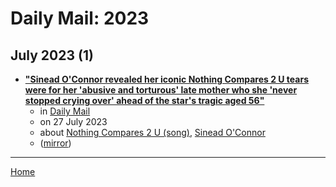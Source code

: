 # Daily Mail: 2023

## July 2023 (1)

 - [**"Sinead O'Connor revealed her iconic Nothing Compares 2 U tears were for her 'abusive and torturous' late mother who she 'never stopped crying over' ahead of the star's tragic aged 56"**](https://www.dailymail.co.uk/tvshowbiz/article-12343355/Sinead-OConnor-revealed-iconic-Compares-2-U-tears-abusive-torturous-mum-never-stopped-crying-over.html)
    - in [Daily Mail](../../../publications/a-e/daily-mail/index.md)
    - on 27 July 2023
    - about [Nothing Compares 2 U (song)](../../../topics/song/nothing-compares-2-u/index.md), [Sinead O'Connor](../../../topics/sinead-o-connor/index.md)
    - ([mirror](https://web.archive.org/web/*/https://www.dailymail.co.uk/tvshowbiz/article-12343355/Sinead-OConnor-revealed-iconic-Compares-2-U-tears-abusive-torturous-mum-never-stopped-crying-over.html))

----

[Home](../index.md)

